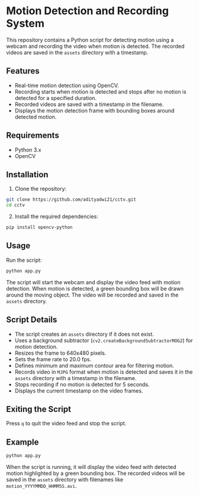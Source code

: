 # Motion Detection and Recording System

This repository contains a Python script for detecting motion using a webcam and recording the video when motion is detected. The recorded videos are saved in the `assets` directory with a timestamp.

## Features

- Real-time motion detection using OpenCV.
- Recording starts when motion is detected and stops after no motion is detected for a specified duration.
- Recorded videos are saved with a timestamp in the filename.
- Displays the motion detection frame with bounding boxes around detected motion.

## Requirements

- Python 3.x
- OpenCV

## Installation

1. Clone the repository:

```sh
git clone https://github.com/adityadwi21/cctv.git
cd cctv
```

2. Install the required dependencies:

```sh
pip install opencv-python
```

## Usage

Run the script:

```sh
python app.py
```

The script will start the webcam and display the video feed with motion detection. When motion is detected, a green bounding box will be drawn around the moving object. The video will be recorded and saved in the `assets` directory.

## Script Details

- The script creates an `assets` directory if it does not exist.
- Uses a background subtractor (`cv2.createBackgroundSubtractorMOG2`) for motion detection.
- Resizes the frame to 640x480 pixels.
- Sets the frame rate to 20.0 fps.
- Defines minimum and maximum contour area for filtering motion.
- Records video in `MJPG` format when motion is detected and saves it in the `assets` directory with a timestamp in the filename.
- Stops recording if no motion is detected for 5 seconds.
- Displays the current timestamp on the video frames.

## Exiting the Script

Press `q` to quit the video feed and stop the script.

## Example

```sh
python app.py
```

When the script is running, it will display the video feed with detected motion highlighted by a green bounding box. The recorded videos will be saved in the `assets` directory with filenames like `motion_YYYYMMDD_HHMMSS.avi`.
